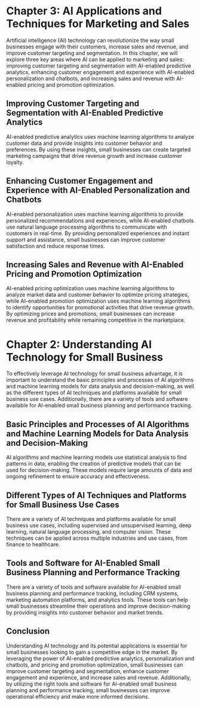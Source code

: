 Chapter 3: AI Applications and Techniques for Marketing and Sales
=================================================================

Artificial intelligence (AI) technology can revolutionize the way small businesses engage with their customers, increase sales and revenue, and improve customer targeting and segmentation. In this chapter, we will explore three key areas where AI can be applied to marketing and sales: improving customer targeting and segmentation with AI-enabled predictive analytics, enhancing customer engagement and experience with AI-enabled personalization and chatbots, and increasing sales and revenue with AI-enabled pricing and promotion optimization.

Improving Customer Targeting and Segmentation with AI-Enabled Predictive Analytics
----------------------------------------------------------------------------------

AI-enabled predictive analytics uses machine learning algorithms to analyze customer data and provide insights into customer behavior and preferences. By using these insights, small businesses can create targeted marketing campaigns that drive revenue growth and increase customer loyalty.

Enhancing Customer Engagement and Experience with AI-Enabled Personalization and Chatbots
-----------------------------------------------------------------------------------------

AI-enabled personalization uses machine learning algorithms to provide personalized recommendations and experiences, while AI-enabled chatbots use natural language processing algorithms to communicate with customers in real-time. By providing personalized experiences and instant support and assistance, small businesses can improve customer satisfaction and reduce response times.

Increasing Sales and Revenue with AI-Enabled Pricing and Promotion Optimization
-------------------------------------------------------------------------------

AI-enabled pricing optimization uses machine learning algorithms to analyze market data and customer behavior to optimize pricing strategies, while AI-enabled promotion optimization uses machine learning algorithms to identify opportunities for promotional activities that drive revenue growth. By optimizing prices and promotions, small businesses can increase revenue and profitability while remaining competitive in the marketplace.

Chapter 2: Understanding AI Technology for Small Business
=========================================================

To effectively leverage AI technology for small business advantage, it is important to understand the basic principles and processes of AI algorithms and machine learning models for data analysis and decision-making, as well as the different types of AI techniques and platforms available for small business use cases. Additionally, there are a variety of tools and software available for AI-enabled small business planning and performance tracking.

Basic Principles and Processes of AI Algorithms and Machine Learning Models for Data Analysis and Decision-Making
-----------------------------------------------------------------------------------------------------------------

AI algorithms and machine learning models use statistical analysis to find patterns in data, enabling the creation of predictive models that can be used for decision-making. These models require large amounts of data and ongoing refinement to ensure accuracy and effectiveness.

Different Types of AI Techniques and Platforms for Small Business Use Cases
---------------------------------------------------------------------------

There are a variety of AI techniques and platforms available for small business use cases, including supervised and unsupervised learning, deep learning, natural language processing, and computer vision. These techniques can be applied across multiple industries and use cases, from finance to healthcare.

Tools and Software for AI-Enabled Small Business Planning and Performance Tracking
----------------------------------------------------------------------------------

There are a variety of tools and software available for AI-enabled small business planning and performance tracking, including CRM systems, marketing automation platforms, and analytics tools. These tools can help small businesses streamline their operations and improve decision-making by providing insights into customer behavior and market trends.

Conclusion
----------

Understanding AI technology and its potential applications is essential for small businesses looking to gain a competitive edge in the market. By leveraging the power of AI-enabled predictive analytics, personalization and chatbots, and pricing and promotion optimization, small businesses can improve customer targeting and segmentation, enhance customer engagement and experience, and increase sales and revenue. Additionally, by utilizing the right tools and software for AI-enabled small business planning and performance tracking, small businesses can improve operational efficiency and make more informed decisions.
